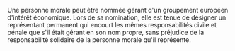   
 Une personne morale peut être nommée gérant d'un groupement européen d'intérêt économique. Lors de sa nomination, elle est tenue de désigner un représentant permanent qui encourt les mêmes responsabilités civile et pénale que s'il était gérant en son nom propre, sans préjudice de la responsabilité solidaire de la personne morale qu'il représente.  

  
